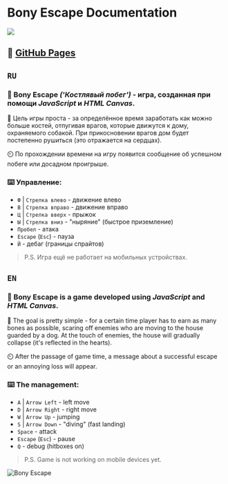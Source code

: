 
# Bony Escape Documentation

![](https://img.shields.io/badge/language-Russian_&_English-005555)

## 🔗 [GitHub Pages](https://nurkhab-ib.github.io/bony_escape/)

## `RU`
### 🦴 Bony Escape **_('Костлявый побег')_** - игра, созданная при помощи **_JavaScript_ и _HTML Canvas_**. 

🎯 Цель игры проста - за определённое время заработать как можно больше костей, отпугивая врагов, которые движутся к дому, охраняемого собакой. При прикосновении врагов дом будет постепенно рушиться (это отражается на сердцах). 

⏲️ По прохождении времени на игру появится сообщение об успешном побеге или досадном проигрыше.

### ⌨️ Управление:

- `Ф` | `Стрелка влево` - движение влево
- `В` | `Стрелка вправо` - движение вправо
- `Ц` | `Стрелка вверх` - прыжок
- `Ы` | `Стрелка вниз` - "ныряние" (быстрое приземление)
- `Пробел` - атака
- `Escape` (`Esc`) - пауза
- `Й` - дебаг (границы спрайтов)

> P.S. Игра ещё не работает на мобильных устройствах.

## `EN`
### 🦴 Bony Escape is a game developed using **_JavaScript_ and _HTML Canvas_**. 

🎯 The goal is pretty simple - for a certain time player has to earn as many bones as possible, scaring off enemies who are moving to the house guarded by a dog. At the touch of enemies, the house will gradually collapse (it's reflected in the hearts). 

⏲️ After the passage of game time, a message about a successful escape or an annoying loss will appear.

### ⌨️ The management:

- `A` | `Arrow Left` - left move
- `D` | `Arrow Right` - right move
- `W` | `Arrow Up` - jumping
- `S` | `Arrow Down` - "diving" (fast landing)
- `Space` - attack
- `Escape` (`Esc`) - pause
- `Q` - debug (hitboxes on)

> P.S. Game is not working on mobile devices yet.

![Bony Escape](https://user-images.githubusercontent.com/125391663/220308427-3f89e3e2-5113-48e6-9361-ff6c830f8889.png)


